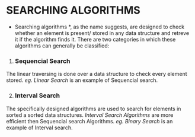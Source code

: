 # SEARCHING ALGORITHMS


* Searching algorithms *, as the name suggests, are designed to check whether an element is present/   stored in any data structure and retreve it if the algorithm finds it. 
There are two categories in which these algorithms can generally be classified:

 1. ### Sequencial Search
 The linear traversing is done over a data structure to check every element stored. *eg. Linear Search* is an example of Sequencial search.
 
 2. ### Interval Search
 The specifically designed algorithms are used to search for elements in sorted a sorted data structures. *Interval Search Algorithms* are more efficient then Sequencial search Algorithms. *eg. Binary Search* is an example of Interval search.

